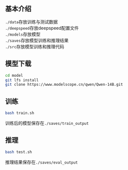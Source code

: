 ## 基本介绍

`./data`存放训练与测试数据  
`./deepspeed`存放deepspeed配置文件  
`./models`存放模型  
`./saves`存放模型训练和推理结果  
`./src`存放模型训练和推理代码  


## 模型下载

```bash
cd model
git lfs install
git clone https://www.modelscope.cn/qwen/Qwen-14B.git
```

## 训练

```bash
bash train.sh
```
训练后的模型保存在`./saves/train_output`


## 推理

```bash
bash test.sh
```
推理结果保存在`./saves/eval_output`